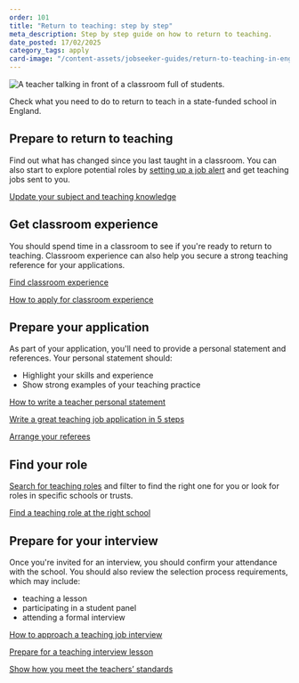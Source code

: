 ```yaml
---
order: 101
title: "Return to teaching: step by step"
meta_description: Step by step guide on how to return to teaching.
date_posted: 17/02/2025
category_tags: apply
card-image: "/content-assets/jobseeker-guides/return-to-teaching-in-england/return-to-teaching-a-step-by-step-guide.jpg"
---
```


![A teacher talking in front of a classroom full of students.](/content-assets/jobseeker-guides/return-to-teaching-in-england/return-to-teaching-a-step-by-step-guide.jpg)

Check what you need to do to return to teach in a state-funded school in England.
<div class="govuk-accordion" data-module="govuk-accordion" id="accordion-default">
  <div class="govuk-accordion__section">
    <div class="govuk-accordion__section-header">
      <h2 class="govuk-accordion__section-heading">
        <span class="govuk-accordion__section-button" id="accordion-default-heading-1">
          Prepare to return to teaching 
        </span>
      </h2>
    </div>
    <div id="accordion-default-content-1" class="govuk-accordion__section-content">
      <p class="govuk-body">
        Find out what has changed since you last taught in a classroom. You can also start to explore potential roles by <a href="/subscriptions/new">setting up a job alert</a> and get teaching jobs sent to you. 
      </p>
      <p>
        <a href="/jobseeker-guides/return-to-teaching-in-england/update-your-subject-and-teaching-knowledge">Update your subject and teaching knowledge</a>
      </p>
    </div>
  </div>
  <div class="govuk-accordion__section">
    <div class="govuk-accordion__section-header">
      <h2 class="govuk-accordion__section-heading">
        <span class="govuk-accordion__section-button" id="accordion-default-heading-2">
          Get classroom experience
        </span>
      </h2>
    </div>
    <div id="accordion-default-content-2" class="govuk-accordion__section-content">
      <p class="govuk-body">
        You should spend time in a classroom to see if you're ready to return to teaching. Classroom experience can also help you secure a strong teaching reference for your applications. 
      </p>
      <p class="govuk-body">
        <a href="/jobseeker-guides/return-to-teaching-in-england/find-classroom-experience">Find classroom experience</a>
      </p>
      <p class="govuk-body">
        <a href="/jobseeker-guides/return-to-teaching-in-england/how-to-apply-for-classroom-experience">How to apply for classroom experience</a>
      </p>
    </div>
  </div>
  <div class="govuk-accordion__section">
    <div class="govuk-accordion__section-header">
      <h2 class="govuk-accordion__section-heading">
        <span class="govuk-accordion__section-button" id="accordion-default-heading-3">
          Prepare your application
        </span>
      </h2>
    </div>
    <div id="accordion-default-content-3" class="govuk-accordion__section-content">
      <p class="govuk-body">As part of your application, you'll need to provide a personal statement and references. Your personal statement should:</p>
      <ul>
        <li>Highlight your skills and experience</li>
        <li>Show strong examples of your teaching practice</li>
      </ul>
      <p class="govuk-body">
        <a href="/jobseeker-guides/get-help-applying-for-your-teaching-role/how-to-write-teacher-personal-statement">How to write a teacher personal statement</a>
      </p>
      <p class="govuk-body">
        <a href="/jobseeker-guides/get-help-applying-for-your-teaching-role/write-a-great-teaching-job-application-in-five-steps">Write a great teaching job application in 5 steps</a>
      </p>
      <p class="govuk-body">
        <a href="/jobseeker-guides/return-to-teaching-in-england/arrange-your-referees">Arrange your referees</a>
      </p>
    </div>
  </div>
  <div class="govuk-accordion__section">
    <div class="govuk-accordion__section-header">
      <h2 class="govuk-accordion__section-heading">
        <span class="govuk-accordion__section-button" id="accordion-default-heading-4">
          Find your role
        </span>
      </h2>
    </div>
    <div id="accordion-default-content-4" class="govuk-accordion__section-content">
      <p class="govuk-body">
        <a href="/jobs">Search for teaching roles</a> and filter to find the right one for you or look for roles in specific schools or trusts. 
      </p>
      <p class="govuk-body">
        <a href="/jobseeker-guides/get-help-applying-for-your-teaching-role/find-a-teaching-role-at-the-right-school">Find a teaching role at the right school</a>
      </p>
    </div>
  </div>
  <div class="govuk-accordion__section">
    <div class="govuk-accordion__section-header">
      <h2 class="govuk-accordion__section-heading">
        <span class="govuk-accordion__section-button" id="accordion-default-heading-4">
          Prepare for your interview
        </span>
      </h2>
    </div>
    <div id="accordion-default-content-4" class="govuk-accordion__section-content">
      <p class="govuk-body">
        Once you're invited for an interview, you should confirm your attendance with the school. You should also review the selection process requirements, which may include:  
      </p>
      <ul>
        <li>teaching a lesson</li>
        <li>participating in a student panel</li>
        <li>attending a formal interview</li>
      </ul>
      <p class="govuk-body">
        <a href="/jobseeker-guides/get-help-applying-for-your-teaching-role/how-to-approach-a-teaching-job-interview">How to approach a teaching job interview</a>
      </p>
      <p class="govuk-body">
        <a href="/jobseeker-guides/get-help-applying-for-your-teaching-role/prepare-for-a-teaching-job-interview-lesson">Prepare for a teaching interview lesson</a>
      </p>
      <p class="govuk-body">
        <a href="/jobseeker-guides/return-to-teaching-in-england/show-how-you-meet-the-teachers-standards">Show how you meet the teachers’ standards</a>
      </p>
    </div>
  </div>
</div>